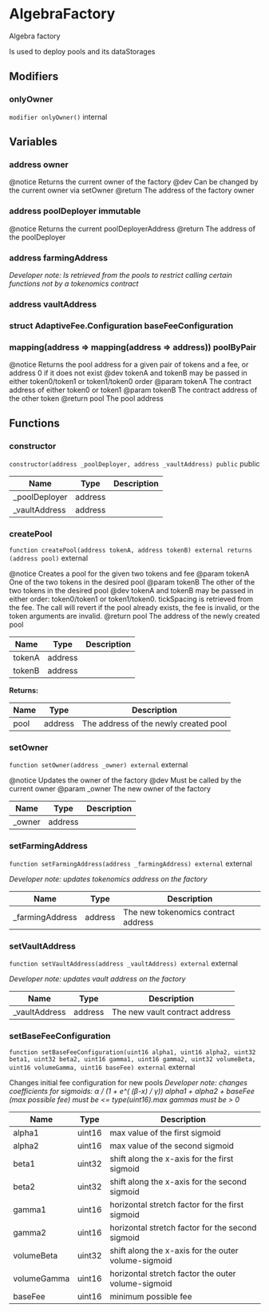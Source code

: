 

# AlgebraFactory


Algebra factory

Is used to deploy pools and its dataStorages


## Modifiers
### onlyOwner


`modifier onlyOwner()`  internal









## Variables
### address owner 

@notice Returns the current owner of the factory
 @dev Can be changed by the current owner via setOwner
 @return The address of the factory owner

### address poolDeployer immutable

@notice Returns the current poolDeployerAddress
 @return The address of the poolDeployer

### address farmingAddress 



*Developer note: Is retrieved from the pools to restrict calling
certain functions not by a tokenomics contract*
### address vaultAddress 



### struct AdaptiveFee.Configuration baseFeeConfiguration 



### mapping(address &#x3D;&gt; mapping(address &#x3D;&gt; address)) poolByPair 

@notice Returns the pool address for a given pair of tokens and a fee, or address 0 if it does not exist
 @dev tokenA and tokenB may be passed in either token0/token1 or token1/token0 order
 @param tokenA The contract address of either token0 or token1
 @param tokenB The contract address of the other token
 @return pool The pool address


## Functions
### constructor


`constructor(address _poolDeployer, address _vaultAddress) public`  public





| Name | Type | Description |
| ---- | ---- | ----------- |
| _poolDeployer | address |  |
| _vaultAddress | address |  |


### createPool


`function createPool(address tokenA, address tokenB) external returns (address pool)`  external

@notice Creates a pool for the given two tokens and fee
 @param tokenA One of the two tokens in the desired pool
 @param tokenB The other of the two tokens in the desired pool
 @dev tokenA and tokenB may be passed in either order: token0/token1 or token1/token0. tickSpacing is retrieved
 from the fee. The call will revert if the pool already exists, the fee is invalid, or the token arguments
 are invalid.
 @return pool The address of the newly created pool



| Name | Type | Description |
| ---- | ---- | ----------- |
| tokenA | address |  |
| tokenB | address |  |

**Returns:**

| Name | Type | Description |
| ---- | ---- | ----------- |
| pool | address | The address of the newly created pool |

### setOwner


`function setOwner(address _owner) external`  external

@notice Updates the owner of the factory
 @dev Must be called by the current owner
 @param _owner The new owner of the factory



| Name | Type | Description |
| ---- | ---- | ----------- |
| _owner | address |  |


### setFarmingAddress


`function setFarmingAddress(address _farmingAddress) external`  external


*Developer note: updates tokenomics address on the factory*



| Name | Type | Description |
| ---- | ---- | ----------- |
| _farmingAddress | address | The new tokenomics contract address |


### setVaultAddress


`function setVaultAddress(address _vaultAddress) external`  external


*Developer note: updates vault address on the factory*



| Name | Type | Description |
| ---- | ---- | ----------- |
| _vaultAddress | address | The new vault contract address |


### setBaseFeeConfiguration


`function setBaseFeeConfiguration(uint16 alpha1, uint16 alpha2, uint32 beta1, uint32 beta2, uint16 gamma1, uint16 gamma2, uint32 volumeBeta, uint16 volumeGamma, uint16 baseFee) external`  external

Changes initial fee configuration for new pools
*Developer note: changes coefficients for sigmoids: α / (1 + e^( (β-x) / γ))
alpha1 + alpha2 + baseFee (max possible fee) must be &lt;&#x3D; type(uint16).max
gammas must be &gt; 0*



| Name | Type | Description |
| ---- | ---- | ----------- |
| alpha1 | uint16 | max value of the first sigmoid |
| alpha2 | uint16 | max value of the second sigmoid |
| beta1 | uint32 | shift along the x-axis for the first sigmoid |
| beta2 | uint32 | shift along the x-axis for the second sigmoid |
| gamma1 | uint16 | horizontal stretch factor for the first sigmoid |
| gamma2 | uint16 | horizontal stretch factor for the second sigmoid |
| volumeBeta | uint32 | shift along the x-axis for the outer volume-sigmoid |
| volumeGamma | uint16 | horizontal stretch factor the outer volume-sigmoid |
| baseFee | uint16 | minimum possible fee |






